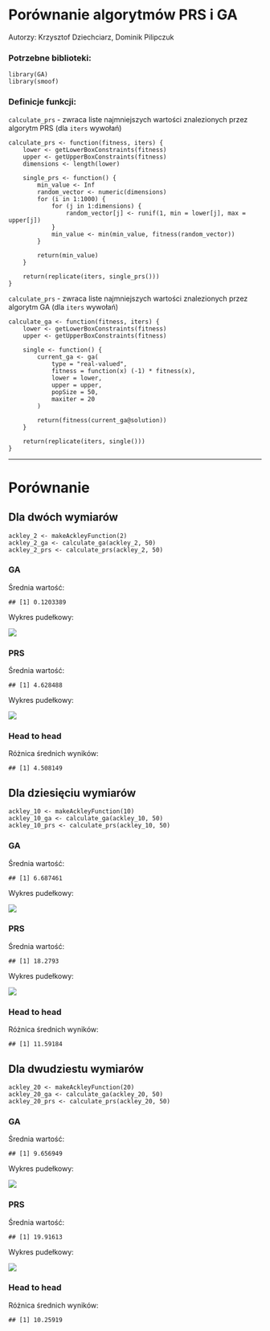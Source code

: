 Porównanie algorytmów PRS i GA
==============================

Autorzy: Krzysztof Dziechciarz, Dominik Pilipczuk

### Potrzebne biblioteki:

    library(GA)
    library(smoof)

### Definicje funkcji:

`calculate_prs` - zwraca liste najmniejszych wartości znalezionych przez
algorytm PRS (dla `iters` wywołań)

    calculate_prs <- function(fitness, iters) {
        lower <- getLowerBoxConstraints(fitness)
        upper <- getUpperBoxConstraints(fitness)
        dimensions <- length(lower)

        single_prs <- function() {
            min_value <- Inf
            random_vector <- numeric(dimensions)
            for (i in 1:1000) {
                for (j in 1:dimensions) {
                    random_vector[j] <- runif(1, min = lower[j], max = upper[j])
                }
                min_value <- min(min_value, fitness(random_vector))
            }

            return(min_value)
        }

        return(replicate(iters, single_prs()))
    }

`calculate_prs` - zwraca liste najmniejszych wartości znalezionych przez
algorytm GA (dla `iters` wywołań)

    calculate_ga <- function(fitness, iters) {
        lower <- getLowerBoxConstraints(fitness)
        upper <- getUpperBoxConstraints(fitness)

        single <- function() {
            current_ga <- ga(
                type = "real-valued",
                fitness = function(x) (-1) * fitness(x),
                lower = lower,
                upper = upper,
                popSize = 50,
                maxiter = 20
            )

            return(fitness(current_ga@solution))
        }

        return(replicate(iters, single()))
    }

------------------------------------------------------------------------

Porównanie
==========

Dla dwóch wymiarów
------------------

    ackley_2 <- makeAckleyFunction(2)
    ackley_2_ga <- calculate_ga(ackley_2, 50)
    ackley_2_prs <- calculate_prs(ackley_2, 50)

### GA

Średnia wartość:

    ## [1] 0.1203389

Wykres pudełkowy:

![](README_files/figure-markdown_strict/unnamed-chunk-6-1.png)

### PRS

Średnia wartość:

    ## [1] 4.628488

Wykres pudełkowy:

![](README_files/figure-markdown_strict/unnamed-chunk-8-1.png)

### Head to head

Różnica średnich wyników:

    ## [1] 4.508149

Dla dziesięciu wymiarów
-----------------------

    ackley_10 <- makeAckleyFunction(10)
    ackley_10_ga <- calculate_ga(ackley_10, 50)
    ackley_10_prs <- calculate_prs(ackley_10, 50)

### GA

Średnia wartość:

    ## [1] 6.687461

Wykres pudełkowy:

![](README_files/figure-markdown_strict/unnamed-chunk-12-1.png)

### PRS

Średnia wartość:

    ## [1] 18.2793

Wykres pudełkowy:

![](README_files/figure-markdown_strict/unnamed-chunk-14-1.png)

### Head to head

Różnica średnich wyników:

    ## [1] 11.59184

Dla dwudziestu wymiarów
-----------------------

    ackley_20 <- makeAckleyFunction(20)
    ackley_20_ga <- calculate_ga(ackley_20, 50)
    ackley_20_prs <- calculate_prs(ackley_20, 50)

### GA

Średnia wartość:

    ## [1] 9.656949

Wykres pudełkowy:

![](README_files/figure-markdown_strict/unnamed-chunk-18-1.png)

### PRS

Średnia wartość:

    ## [1] 19.91613

Wykres pudełkowy:

![](README_files/figure-markdown_strict/unnamed-chunk-20-1.png)

### Head to head

Różnica średnich wyników:

    ## [1] 10.25919
